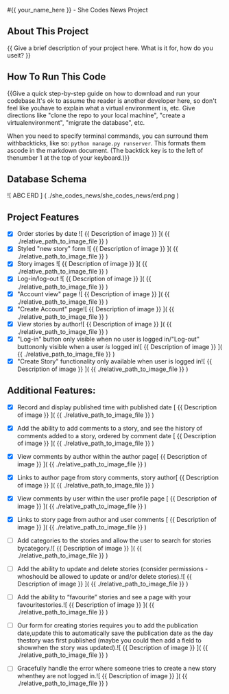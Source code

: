  #{{ your_name_here }} - She Codes News Project
 
 ## About This Project
 
 {{ Give a brief description of your project here. What is it for, how do you useit? }}
 
 ## How To Run This Code
 
 {{Give a quick step-by-step guide on how to download and run your codebase.It's ok to assume the reader is another developer here, so don't feel like youhave to explain what a virtual environment is, etc.
 Give directions like "clone the repo to your local machine", "create a virtualenvironment", "migrate the database", etc.

When you need to specify terminal commands, you can surround them withbackticks, like so: `python manage.py runserver`. This formats them ascode in the markdown document. (The backtick key is to the left of thenumber 1 at the top of your keyboard.)}}

## Database Schema
![ ABC ERD ]  ( ./she_codes_news/she_codes_news/erd.png )

## Project Features
- [x] Order stories by date
![ {{ Description of image }} ]( {{ ./relative_path_to_image_file }} )
- [x] Styled "new story" form
![ {{ Description of image }} ]( {{ ./relative_path_to_image_file }} )
- [x] Story images
![ {{ Description of image }} ]( {{ ./relative_path_to_image_file }} )
- [x] Log-in/log-out
![ {{ Description of image }} ]( {{ ./relative_path_to_image_file }} )
- [x] "Account view" page ![ {{ Description of image }} ]( {{ ./relative_path_to_image_file }} )
- [x] "Create Account" page![ {{ Description of image }} ]( {{ ./relative_path_to_image_file }} )
- [x] View stories by author![ {{ Description of image }} ]( {{ ./relative_path_to_image_file }} )
- [x] "Log-in" button only visible when no user is logged in/"Log-out" buttononly visible when a user *is* logged in![ {{ Description of image }} ]( {{ ./relative_path_to_image_file }} )
- [x] "Create Story" functionality only available when user is logged in![ {{ Description of image }} ]( {{ ./relative_path_to_image_file }} )

## Additional Features:
- [x] Record and display published time with published date [ {{ Description of image }} ]( {{ ./relative_path_to_image_file }} )

- [x] Add the ability to add comments to a story, and see the 
history of comments added to a story, ordered by comment date [ {{ Description of image }} ]( {{ ./relative_path_to_image_file }} )
- [x] View comments by author within the author page[ {{ Description of image }} ]( {{ ./relative_path_to_image_file }} )
- [x] Links to author page from story comments, story author[ {{ Description of image }} ]( {{ ./relative_path_to_image_file }} )
- [x] View comments by user within the user profile page [ {{ Description of image }} ]( {{ ./relative_path_to_image_file }} )
- [x] Links to story page from author and user comments [ {{ Description of image }} ]( {{ ./relative_path_to_image_file }} )
- [ ] Add categories to the stories and allow the user to search for stories bycategory.![ {{ Description of image }} ]( {{ ./relative_path_to_image_file }} )
- [ ] Add the ability to update and delete stories (consider permissions - whoshould be allowed to update or and/or delete stories).![ {{ Description of image }} ]( {{ ./relative_path_to_image_file }} )
- [ ] Add the ability to “favourite” stories and see a page with your favouritestories.![ {{ Description of image }} ]( {{ ./relative_path_to_image_file }} )
- [ ] Our form for creating stories requires you to add the publication date,update this to automatically save the publication date as the day thestory was first published (maybe you could then add a field to showwhen the story was updated).![ {{ Description of image }} ]( {{ ./relative_path_to_image_file }} )
- [ ] Gracefully handle the error where someone tries to create a new story whenthey are not logged in.![ {{ Description of image }} ]( {{ ./relative_path_to_image_file }} )

